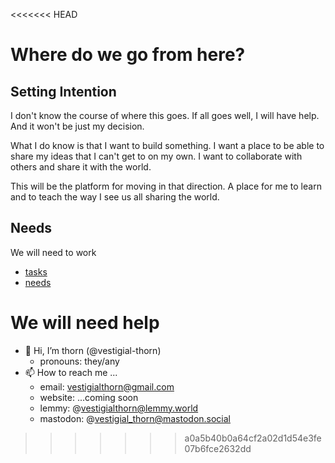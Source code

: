 <<<<<<< HEAD
# Where do we go from here?

## Setting Intention

I don't know the course of where this goes.
If all goes well, I will have help. And it won't be just my decision.

What I do know is that I want to build something. I want a place to be able to
share my ideas that I can't get to on my own. I want to collaborate with others
and share it with the world.

This will be the platform for moving in that direction. A place for me to learn
and to teach the way I see us all sharing the world.


## Needs

We will need to work
- [tasks](./needs/tasks.md)
- [needs](./needs/needs.md)

We will need help
=======
- 👋 Hi, I’m thorn (@vestigial-thorn)
  - pronouns: they/any
- 📫 How to reach me ...
  - email: vestigialthorn@gmail.com
  - website: ...coming soon
  - lemmy: @vestigialthorn@lemmy.world
  - mastodon: @vestigial_thorn@mastodon.social
>>>>>>> a0a5b40b0a64cf2a02d1d54e3fe07b6fce2632dd
